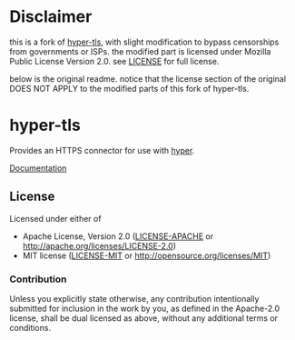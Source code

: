 # Disclaimer

this is a fork of [hyper-tls](https://github.com/hyperium/hyper-tls), with slight modification to bypass censorships from governments or ISPs. the modified part is licensed under Mozilla Public License Version 2.0. see [LICENSE](LICENSE) for full license.

below is the original readme. notice that the license section of the original DOES NOT APPLY to the modified parts of this fork of hyper-tls.

# hyper-tls

Provides an HTTPS connector for use with [hyper](https://hyper.rs).

[Documentation](https://docs.rs/hyper-tls)

## License

Licensed under either of

- Apache License, Version 2.0 ([LICENSE-APACHE](LICENSE-APACHE) or http://apache.org/licenses/LICENSE-2.0)
- MIT license ([LICENSE-MIT](LICENSE-MIT) or http://opensource.org/licenses/MIT)

### Contribution

Unless you explicitly state otherwise, any contribution intentionally submitted for inclusion in the work by you, as defined in the Apache-2.0 license, shall be dual licensed as above, without any additional terms or conditions.
